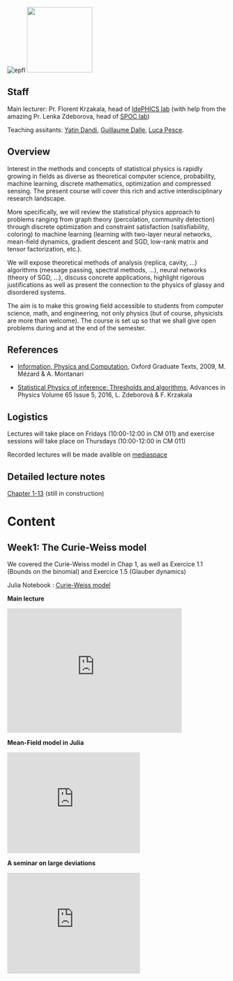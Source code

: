 ![epfl](https://upload.wikimedia.org/wikipedia/commons/f/f4/Logo_EPFL.svg)
<img src="https://www.epfl.ch/labs/idephics/wp-content/uploads/2020/10/logo_idephics-1536x604.jpg" width="150"/>

## Staff

Main lecturer: Pr. Florent Krzakala, head of [IdePHICS lab](https://www.epfl.ch/labs/idephics/) (with help from the amazing Pr. Lenka Zdeborova, head of [SPOC lab](https://www.epfl.ch/labs/spoc/))

Teaching assitants: [Yatin Dandi](https://yatindandi.github.io/), [Guillaume Dalle](https://gdalle.github.io/), [Luca Pesce](https://people.epfl.ch/luca.pesce?lang=en).

## Overview

Interest in the methods and concepts of statistical physics is rapidly growing in fields as diverse as theoretical computer science, probability, machine learning, discrete mathematics, optimization and compressed sensing. The present course will cover this rich and active interdisciplinary research landscape.

More specifically, we will review the statistical physics approach to problems ranging from graph theory (percolation, community detection) through discrete optimization and constraint satisfaction (satisfiability, coloring) to machine learning (learning with two-layer neural networks, mean-field dynamics, gradient descent and SGD, low-rank matrix and tensor factorization, etc.).

We will expose theoretical methods of analysis (replica, cavity, ...) algorithms (message passing, spectral methods, ...), neural networks (theory of SGD, ...), discuss concrete applications, highlight rigorous justifications as well as present the connection to the physics of glassy and disordered systems.

The aim is to make this growing field accessible to students from computer science, math, and engineering, not only physics (but of course, physicists are more than welcome). The course is set up so that we shall give open problems during and at the end of the semester. 

## References

- [Information, Physics and Computation](https://web.stanford.edu/~montanar/RESEARCH/book.html), Oxford Graduate Texts, 2009, M. Mézard & A. Montanari

- [Statistical Physics of inference: Thresholds and algorithms](https://arxiv.org/abs/1511.02476), Advances in Physics Volume 65 Issue 5, 2016, L. Zdeborová & F. Krzakala

## Logistics

Lectures will take place on Fridays (10:00-12:00 in CM 011) and exercise sessions will take place on Thursdays (10:00-12:00 in CM 011)

Recorded lectures will be made avalible on [mediaspace](https://mediaspace.epfl.ch/channel/PHYS-642%2BStatistical%2Bphysics%2Bfor%2Boptimization%2B%2526%2Blearning%2B23/31507)

## Detailed lecture notes

[Chapter 1-13](PHYS642.pdf) (still in construction)

# Content 

## Week1: The Curie-Weiss model

We covered the Curie-Weiss model in Chap 1, as well as  Exercice 1.1 (Bounds on the binomial) and Exercice 1.5 (Glauber dynamics)

Julia Notebook :  [Curie-Weiss model](https://idephics.github.io/EPFLDoctoralLecture2023/curie_weiss.html)

**Main lecture**

<iframe id="kaltura_player" src="https://api.cast.switch.ch/p/113/sp/11300/embedIframeJs/uiconf_id/23448477/partner_id/113?iframeembed=true&playerId=kaltura_player&entry_id=0_pjt8ukl9&flashvars[streamerType]=auto&amp;flashvars[localizationCode]=en&amp;flashvars[leadWithHTML5]=true&amp;flashvars[sideBarContainer.plugin]=true&amp;flashvars[sideBarContainer.position]=left&amp;flashvars[sideBarContainer.clickToClose]=true&amp;flashvars[chapters.plugin]=true&amp;flashvars[chapters.layout]=vertical&amp;flashvars[chapters.thumbnailRotator]=false&amp;flashvars[streamSelector.plugin]=true&amp;flashvars[EmbedPlayer.SpinnerTarget]=videoHolder&amp;flashvars[dualScreen.plugin]=true&amp;flashvars[hotspots.plugin]=1&amp;flashvars[Kaltura.addCrossoriginToIframe]=true&amp;&wid=0_bc9cacbq" width="400" height="285" allowfullscreen webkitallowfullscreen mozAllowFullScreen allow="autoplay *; fullscreen *; encrypted-media *" sandbox="allow-forms allow-same-origin allow-scripts allow-top-navigation allow-pointer-lock allow-popups allow-modals allow-orientation-lock allow-popups-to-escape-sandbox allow-presentation allow-top-navigation-by-user-activation" frameborder="0" title="1. Curie Weiss Model"></iframe>


**Mean-Field model in Julia**
<iframe id="kaltura_player" src="https://api.cast.switch.ch/p/113/sp/11300/embedIframeJs/uiconf_id/23448477/partner_id/113?iframeembed=true&playerId=kaltura_player&entry_id=0_hgqr1d1w&flashvars[streamerType]=auto&amp;flashvars[localizationCode]=en&amp;flashvars[leadWithHTML5]=true&amp;flashvars[sideBarContainer.plugin]=true&amp;flashvars[sideBarContainer.position]=left&amp;flashvars[sideBarContainer.clickToClose]=true&amp;flashvars[chapters.plugin]=true&amp;flashvars[chapters.layout]=vertical&amp;flashvars[chapters.thumbnailRotator]=false&amp;flashvars[streamSelector.plugin]=true&amp;flashvars[EmbedPlayer.SpinnerTarget]=videoHolder&amp;flashvars[dualScreen.plugin]=true&amp;flashvars[hotspots.plugin]=1&amp;flashvars[Kaltura.addCrossoriginToIframe]=true&amp;&wid=0_fswn2lra" width="304" height="231" allowfullscreen webkitallowfullscreen mozAllowFullScreen allow="autoplay *; fullscreen *; encrypted-media *" sandbox="allow-forms allow-same-origin allow-scripts allow-top-navigation allow-pointer-lock allow-popups allow-modals allow-orientation-lock allow-popups-to-escape-sandbox allow-presentation allow-top-navigation-by-user-activation" frameborder="0" title="TD1a, Intro to Julia &amp; HW1 correction"></iframe>

**A seminar on large deviations**
<iframe id="kaltura_player" src="https://api.cast.switch.ch/p/113/sp/11300/embedIframeJs/uiconf_id/23448477/partner_id/113?iframeembed=true&playerId=kaltura_player&entry_id=0_2x685s5k&flashvars[streamerType]=auto&amp;flashvars[localizationCode]=en&amp;flashvars[leadWithHTML5]=true&amp;flashvars[sideBarContainer.plugin]=true&amp;flashvars[sideBarContainer.position]=left&amp;flashvars[sideBarContainer.clickToClose]=true&amp;flashvars[chapters.plugin]=true&amp;flashvars[chapters.layout]=vertical&amp;flashvars[chapters.thumbnailRotator]=false&amp;flashvars[streamSelector.plugin]=true&amp;flashvars[EmbedPlayer.SpinnerTarget]=videoHolder&amp;flashvars[dualScreen.plugin]=true&amp;flashvars[hotspots.plugin]=1&amp;flashvars[Kaltura.addCrossoriginToIframe]=true&amp;&wid=0_on2grid8" width="304" height="231" allowfullscreen webkitallowfullscreen mozAllowFullScreen allow="autoplay *; fullscreen *; encrypted-media *" sandbox="allow-forms allow-same-origin allow-scripts allow-top-navigation allow-pointer-lock allow-popups allow-modals allow-orientation-lock allow-popups-to-escape-sandbox allow-presentation allow-top-navigation-by-user-activation" frameborder="0" title="TD1b, Large deviations "></iframe>
